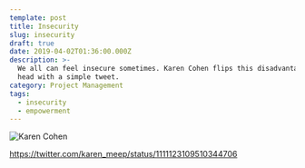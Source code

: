 ```yaml
---
template: post
title: Insecurity
slug: insecurity
draft: true
date: 2019-04-02T01:36:00.000Z
description: >-
  We all can feel insecure sometimes. Karen Cohen flips this disadvantage on its
  head with a simple tweet.
category: Project Management
tags:
  - insecurity
  - empowerment
---
```

![Karen Cohen](/media/2019-03-28_insecurity.png)

https://twitter.com/karen_meep/status/1111123109510344706
